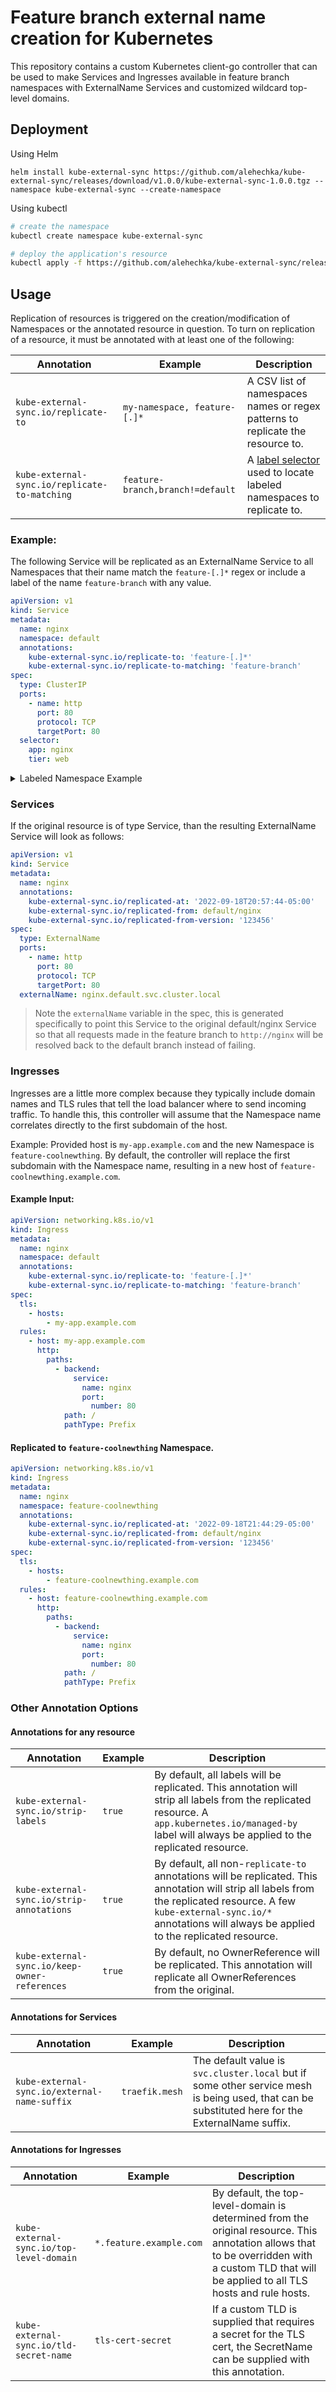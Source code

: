 # Feature branch external name creation for Kubernetes

This repository contains a custom Kubernetes client-go controller that can be used to make Services and Ingresses available in feature branch namespaces with ExternalName Services and customized wildcard top-level domains.

## Deployment

Using Helm

```shell
helm install kube-external-sync https://github.com/alehechka/kube-external-sync/releases/download/v1.0.0/kube-external-sync-1.0.0.tgz --namespace kube-external-sync --create-namespace
```

Using kubectl

```bash
# create the namespace
kubectl create namespace kube-external-sync

# deploy the application's resource
kubectl apply -f https://github.com/alehechka/kube-external-sync/releases/download/v1.0.0/kube-external-sync.yaml
```

## Usage

Replication of resources is triggered on the creation/modification of Namespaces or the annotated resource in question. To turn on replication of a resource, it must be annotated with at least one of the following:

| Annotation                                    | Example                          | Description                                                                                                                                      |
| --------------------------------------------- | -------------------------------- | ------------------------------------------------------------------------------------------------------------------------------------------------ |
| `kube-external-sync.io/replicate-to`          | `my-namespace, feature-[.]*`     | A CSV list of namespaces names or regex patterns to replicate the resource to.                                                                   |
| `kube-external-sync.io/replicate-to-matching` | `feature-branch,branch!=default` | A [label selector](https://kubernetes.io/docs/concepts/overview/working-with-objects/labels/) used to locate labeled namespaces to replicate to. |

### Example:

The following Service will be replicated as an ExternalName Service to all Namespaces that their name match the `feature-[.]*` regex or include a label of the name `feature-branch` with any value.

```yaml
apiVersion: v1
kind: Service
metadata:
  name: nginx
  namespace: default
  annotations:
    kube-external-sync.io/replicate-to: 'feature-[.]*'
    kube-external-sync.io/replicate-to-matching: 'feature-branch'
spec:
  type: ClusterIP
  ports:
    - name: http
      port: 80
      protocol: TCP
      targetPort: 80
  selector:
    app: nginx
    tier: web
```

<details>
    <summary>Labeled Namespace Example</summary>

```yaml
kind: Namespace
apiVersion: v1
metadata:
  name: coolnewthing
  labels:
    feature-branch: feature.coolnewthing
```

</details>

### Services

If the original resource is of type Service, than the resulting ExternalName Service will look as follows:

```yaml
apiVersion: v1
kind: Service
metadata:
  name: nginx
  annotations:
    kube-external-sync.io/replicated-at: '2022-09-18T20:57:44-05:00'
    kube-external-sync.io/replicated-from: default/nginx
    kube-external-sync.io/replicated-from-version: '123456'
spec:
  type: ExternalName
  ports:
    - name: http
      port: 80
      protocol: TCP
      targetPort: 80
  externalName: nginx.default.svc.cluster.local
```

> Note the `externalName` variable in the spec, this is generated specifically to point this Service to the original default/nginx Service so that all requests made in the feature branch to `http://nginx` will be resolved back to the default branch instead of failing.

### Ingresses

Ingresses are a little more complex because they typically include domain names and TLS rules that tell the load balancer where to send incoming traffic. To handle this, this controller will assume that the Namespace name correlates directly to the first subdomain of the host.

Example: Provided host is `my-app.example.com` and the new Namespace is `feature-coolnewthing`. By default, the controller will replace the first subdomain with the Namespace name, resulting in a new host of `feature-coolnewthing.example.com`.

#### Example Input:

```yaml
apiVersion: networking.k8s.io/v1
kind: Ingress
metadata:
  name: nginx
  namespace: default
  annotations:
    kube-external-sync.io/replicate-to: 'feature-[.]*'
    kube-external-sync.io/replicate-to-matching: 'feature-branch'
spec:
  tls:
    - hosts:
        - my-app.example.com
  rules:
    - host: my-app.example.com
      http:
        paths:
          - backend:
              service:
                name: nginx
                port:
                  number: 80
            path: /
            pathType: Prefix
```

#### Replicated to `feature-coolnewthing` Namespace.

```yaml
apiVersion: networking.k8s.io/v1
kind: Ingress
metadata:
  name: nginx
  namespace: feature-coolnewthing
  annotations:
    kube-external-sync.io/replicated-at: '2022-09-18T21:44:29-05:00'
    kube-external-sync.io/replicated-from: default/nginx
    kube-external-sync.io/replicated-from-version: '123456'
spec:
  tls:
    - hosts:
        - feature-coolnewthing.example.com
  rules:
    - host: feature-coolnewthing.example.com
      http:
        paths:
          - backend:
              service:
                name: nginx
                port:
                  number: 80
            path: /
            pathType: Prefix
```

### Other Annotation Options

#### Annotations for any resource

| Annotation                                    | Example | Description                                                                                                                                                                                                                           |
| --------------------------------------------- | ------- | ------------------------------------------------------------------------------------------------------------------------------------------------------------------------------------------------------------------------------------- |
| `kube-external-sync.io/strip-labels`          | `true`  | By default, all labels will be replicated. This annotation will strip all labels from the replicated resource. A `app.kubernetes.io/managed-by` label will always be applied to the replicated resource.                              |
| `kube-external-sync.io/strip-annotations`     | `true`  | By default, all non-`replicate-to` annotations will be replicated. This annotation will strip all labels from the replicated resource. A few `kube-external-sync.io/*` annotations will always be applied to the replicated resource. |
| `kube-external-sync.io/keep-owner-references` | `true`  | By default, no OwnerReference will be replicated. This annotation will replicate all OwnerReferences from the original.                                                                                                               |

#### Annotations for Services

| Annotation                                   | Example        | Description                                                                                                                                      |
| -------------------------------------------- | -------------- | ------------------------------------------------------------------------------------------------------------------------------------------------ |
| `kube-external-sync.io/external-name-suffix` | `traefik.mesh` | The default value is `svc.cluster.local` but if some other service mesh is being used, that can be substituted here for the ExternalName suffix. |

#### Annotations for Ingresses

| Annotation                               | Example                 | Description                                                                                                                                                                                     |
| ---------------------------------------- | ----------------------- | ----------------------------------------------------------------------------------------------------------------------------------------------------------------------------------------------- |
| `kube-external-sync.io/top-level-domain` | `*.feature.example.com` | By default, the top-level-domain is determined from the original resource. This annotation allows that to be overridden with a custom TLD that will be applied to all TLS hosts and rule hosts. |
| `kube-external-sync.io/tld-secret-name`  | `tls-cert-secret`       | If a custom TLD is supplied that requires a secret for the TLS cert, the SecretName can be supplied with this annotation.                                                                       |
